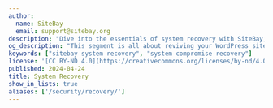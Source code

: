 ```yaml
---
author:
  name: SiteBay
  email: support@sitebay.org
description: "Dive into the essentials of system recovery with SiteBay, guiding you through planning and bouncing back from system compromises with ease."
og_description: "This segment is all about reviving your WordPress site on SiteBay after a security mishap. Think of it as your playbook for those I wish I had a backup moments and understanding the moves if things go south. Backup and Restore: Master the art of regular site backups and how to rewind to a safer point in time. It's your site's very own DeLorean. Spotting Trouble: Identifying the signs of a breach. Heads up: unexpected pop-ups and unknown admin accounts are major no-nos. Step-by-step guidance to purify your site from any unwelcome visitors or code."
keywords: ["sitebay system recovery", "system compromise recovery"]
license: '[CC BY-ND 4.0](https://creativecommons.org/licenses/by-nd/4.0)'
published: 2024-04-24
title: System Recovery
show_in_lists: true
aliases: ['/security/recovery/']
---
```

